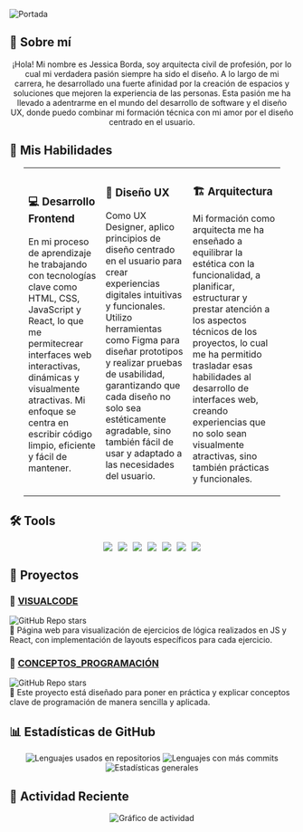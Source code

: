 ![Portada](https://github.com/user-attachments/assets/bf918472-4c41-44da-88a9-0a524cc2e940)


## 🚀 Sobre mí  

<div align="center">
  <p>
    ¡Hola! Mi nombre es Jessica Borda, soy arquitecta civil de profesión, por lo cual mi verdadera pasión siempre ha sido el diseño. A lo largo de mi carrera, he desarrollado una fuerte afinidad por la creación de espacios y soluciones que mejoren la experiencia de las personas. Esta pasión me ha llevado a adentrarme en el mundo del desarrollo de software y el diseño UX, donde puedo combinar mi formación técnica con mi amor por el diseño centrado en el usuario.  
  </p>
</div>


## 🎯 Mis Habilidades  

<div align="center">
  <table style="width:90%; border-spacing: 20px;">
    <tr>
      <td style=""border: 2px solid #5D2E8C; border-radius: 10px; padding: 15px; width: 30%; text-align: center; vertical-align: top;">
        <h3>💻 Desarrollo Frontend</h3>
        <p>En mi proceso de aprendizaje he trabajando con tecnologías clave como HTML, CSS, JavaScript y React, lo que me permitecrear interfaces web interactivas, dinámicas y visualmente atractivas. Mi enfoque se centra en escribir código limpio, eficiente y fácil de mantener.</p>
      </td>
      <td style=""border: 2px solid #5D2E8C; border-radius: 10px; padding: 15px; width: 30%; text-align: center; vertical-align: top;">
        <h3>🎨 Diseño UX</h3>
        <p>Como UX Designer, aplico principios de diseño centrado en el usuario para crear experiencias digitales intuitivas y funcionales. Utilizo herramientas como Figma para diseñar prototipos y realizar pruebas de usabilidad, garantizando que cada diseño no solo sea estéticamente agradable, sino también fácil de usar y adaptado a las necesidades del usuario.</p>
      </td>
      <td style=""border: 2px solid #5D2E8C; border-radius: 10px; padding: 15px; width: 30%; text-align: center; vertical-align: top;">
        <h3>🏗️ Arquitectura</h3>
        <p>Mi formación como arquitecta me ha enseñado a equilibrar la estética con la funcionalidad, a planificar, estructurar y prestar atención a los aspectos técnicos de los proyectos, lo cual me ha permitido trasladar esas habilidades al desarrollo de interfaces web, creando experiencias que no solo sean visualmente atractivas, sino también prácticas y funcionales.</p>
      </td>
    </tr>
  </table>
</div>


## 🛠 Tools  

<div align="center">
  <div style="display: flex; flex-wrap: wrap; gap: 10px; justify-content: center;">
    <img src="https://img.shields.io/badge/React-61DAFB?style=for-the-badge&logo=react&logoColor=black" />
    <img src="https://img.shields.io/badge/JavaScript-F7DF1E?style=for-the-badge&logo=javascript&logoColor=black" />
    <img src="https://img.shields.io/badge/HTML5-E34F26?style=for-the-badge&logo=html5&logoColor=white" />
    <img src="https://img.shields.io/badge/CSS3-1572B6?style=for-the-badge&logo=css3&logoColor=white" />
    <img src="https://img.shields.io/badge/Figma-F24E1E?style=for-the-badge&logo=figma&logoColor=white" />
    <img src="https://img.shields.io/badge/SketchUp-005F9E?style=for-the-badge&logo=sketchup&logoColor=white" />
    <img src="https://img.shields.io/badge/AutoCAD-E72127?style=for-the-badge&logo=autodesk&logoColor=white" />
  </div>
</div>


## 🚀 Proyectos  

### 📝 [VISUALCODE]([https://github.com/jessicaborda/jess-borda](https://github.com/jessicaborda/jess-borda))  
![GitHub Repo stars](https://img.shields.io/github/stars/jessicaborda/jess-borda?style=social)  
📌 Página web para visualización de ejercicios de lógica realizados en JS y React, con implementación de layouts específicos para cada ejercicio.  

### 🎨 [CONCEPTOS_PROGRAMACIÓN]([https://github.com/jessicaborda/presentation-react-values](https://github.com/jessicaborda/presentation-react-values))
![GitHub Repo stars](https://img.shields.io/github/stars/jessicaborda/presentation-react-values?style=social)   
📌 Este proyecto está diseñado para poner en práctica y explicar conceptos clave de programación de manera sencilla y aplicada. 


## 📊 Estadísticas de GitHub  

<div align="center">
  <img src="https://github-profile-summary-cards.vercel.app/api/cards/repos-per-language?username=jessicaborda&theme=dark" alt="Lenguajes usados en repositorios" />
  <img src="https://github-profile-summary-cards.vercel.app/api/cards/most-commit-language?username=jessicaborda&theme=dark" alt="Lenguajes con más commits" />
  <img src="https://github-profile-summary-cards.vercel.app/api/cards/stats?username=jessicaborda&theme=dark" alt="Estadísticas generales" />
</div>


## 🚀 Actividad Reciente  

<div align="center">
  <img src="https://github-readme-activity-graph.vercel.app/graph?username=jessicaborda&theme=react-dark" alt="Gráfico de actividad" />
</div>

